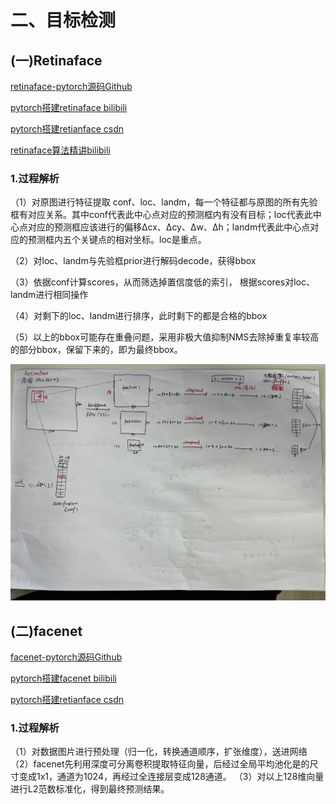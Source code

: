 # 二、目标检测

## (一)Retinaface

[retinaface-pytorch源码Github](https://github.com/biubug6/Pytorch_Retinaface)

[pytorch搭建retinaface bilibili](https://github.com/biubug6/Pytorch_Retinaface)

[pytorch搭建retianface csdn](Pytorch搭建Retinaface人脸检测与关键点定位平台)

[retinaface算法精讲bilibili](https://www.bilibili.com/video/BV1dj411F7cQ/?spm_id_from=333.337.search-card.all.click&vd_source=1d204308936e108c95b2ecb8fcdbd781)

### 1.过程解析

（1）对原图进行特征提取 conf、loc、landm，每一个特征都与原图的所有先验框有对应关系。其中conf代表此中心点对应的预测框内有没有目标；loc代表此中心点对应的预测框应该进行的偏移Δcx、Δcy、Δw、Δh；landm代表此中心点对应的预测框内五个关键点的相对坐标。loc是重点。

（2）对loc、landm与先验框prior进行解码decode，获得bbox

（3）依据conf计算scores，从而筛选掉置信度低的索引， 根据scores对loc、landm进行相同操作

（4）对剩下的loc、landm进行排序，此时剩下的都是合格的bbox

（5）以上的bbox可能存在重叠问题，采用非极大值抑制NMS去除掉重复率较高的部分bbox，保留下来的，即为最终bbox。

![1690612753420](image/目标检测笔记/1690612753420.jpg)

## (二)facenet

[facenet-pytorch源码Github](https://github.com/timesler/facenet-pytorch)

[pytorch搭建facenet bilibili](https://www.bilibili.com/video/BV1E64y1C7V8/?spm_id_from=333.337.search-card.all.click&vd_source=1d204308936e108c95b2ecb8fcdbd781)

[pytorch搭建retianface csdn](https://blog.csdn.net/weixin_44791964/article/details/108220265)

### 1.过程解析
（1）对数据图片进行预处理（归一化，转换通道顺序，扩张维度），送进网络
（2）facenet先利用深度可分离卷积提取特征向量，后经过全局平均池化是的尺寸变成1x1，通道为1024，再经过全连接层变成128通道。
（3）对以上128维向量进行L2范数标准化，得到最终预测结果。

